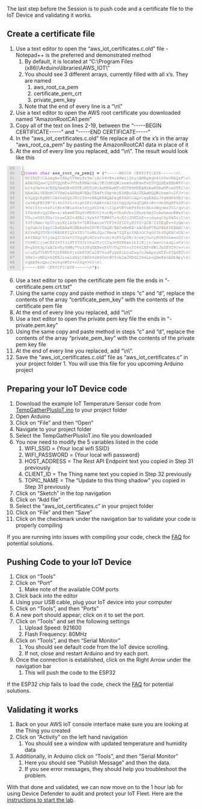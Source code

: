 The last step before the Session is to push code and a certificate file to the IoT Device and validating it works.

## Create a certificate file

1.  Use a text editor to open the “aws_iot_certificates.c.old” file - Notepad++ is the preferred and demonstrated method
    1.  By default, it is located at “C:\\Program Files (x86)\\Arduino\\libraries\\AWS_IOT\\”
    2.  You should see 3 different arrays, currently filled with all x’s. They are named
        1.  aws_root_ca_pem
        2.  certificate_pem_crt
        3.  private_pem_key
    3.  Note that the end of every line is a “\\n\\”
2.  Use a text editor to open the AWS root certificate you downloaded named “AmazonRootCA1.pem”
3.  Copy all of the text on lines 2-19, between the “-----BEGIN CERTIFICATE-----” and “-----END CERTIFICATE-----”
4.  In the “aws_iot_certificates.c.old” file replace all of the x’s in the array “aws_root_ca_pem” by pasting the AmazonRootCA1 data in place of it
5.  At the end of every line you replaced, add “\\n\\”. The result would look like this

![](../images/AWS_root_CA.png)

6.  Use a text editor to open the certificate pem file the ends in “-certificate.pem.crt.txt”
7.  Using the same copy and paste method in steps “c” and “d”, replace the contents of the array “certificate_pem_key” with the contents of the certificate pem file
8.  At the end of every line you replaced, add “\\n\\”
9.  Use a text editor to open the private pem key file the ends in “-private.pem.key”
10.  Using the same copy and paste method in steps “c” and “d”, replace the contents of the array “private_pem_key” with the contents of the private pem key file
11.  At the end of every line you replaced, add “\\n\\”.
12.  Save the “aws_iot_certificates.c.old” file as “aws_iot_certificates.c” in your project folder
    1.  You will use this file for you upcoming Arduino project

## Preparing your IoT Device code

1.  Download the example IoT Temperature Sensor code from [TempGatherPlusIoT.ino](../TempGatherPlusIoT.ino) to your project folder
2.  Open Arduino
3.  Click on “File” and then “Open”
4.  Navigate to your project folder
5.  Select the TempGatherPlusIoT.ino file you downloaded
6.  You now need to modify the 5 variables listed in the code
    1.  WIFI_SSID = {Your local wifi SSID}
    2.  WIFI_PASSWORD = {Your local wifi password}
    3.  HOST_ADDRESS = The Rest API Endpoint text you copied in Step 31 previously
    4.  CLIENT_ID = The Thing name text you copied in Step 32 previously
    5.  TOPIC_NAME = The “Update to this thing shadow” you copied in Step 31 previously
7.  Click on “Sketch” in the top navigation
8.  Click on “Add file”
9.  Select the “aws_iot_certificates.c” in your project folder
10. Click on “File” and then “Save”
11. Click on the checkmark under the navigation bar to validate your code is properly compiling

If you are running into issues with compiling your code, check the [FAQ](../Instructions/FAQ.md#setup-and-build) for potential solutions.

## Pushing Code to your IoT Device

1.  Click on “Tools”
2.  Click on “Port”
    1.  Make note of the available COM ports
3.  Click back into the editor
4.  Using your USB cable, plug your IoT device into your computer
5.  Click on “Tools”, and then “Ports”
6.  A new port should appear; click on it to set the port.
7.  Click on “Tools” and set the following settings
    1.  Upload Speed: 921600
    2.  Flash Frequency: 80MHz
8.  Click on “Tools”, and then “Serial Monitor”
    1.  You should see default code from the IoT device scrolling.
    2.  If not, close and restart Arduino and try each port.
9.  Once the connection is established, click on the Right Arrow under the navigation bar
    1.  This will push the code to the ESP32

If the ESP32 chip fails to load the code, check the [FAQ](../Instructions/FAQ.md#setup-and-build) for potential solutions.

## Validating it works

1.  Back on your AWS IoT console interface make sure you are looking at the Thing you created
2.  Click on “Activity” on the left hand navigation
    1.  You should see a window with updated temperature and humidity data
3.  Additionally, in Arduino click on “Tools”, and then “Serial Monitor”
    1.  Here you should see “Publish Message” and then the data.
    2.  If you see error messages, they should help you troubleshoot the problem.

With that done and validated, we can now move on to the 1 hour lab for using Device Defender to audit and protect your IoT Fleet. Here are the [instructions to start the lab](../Instructions/Instruction.md).
